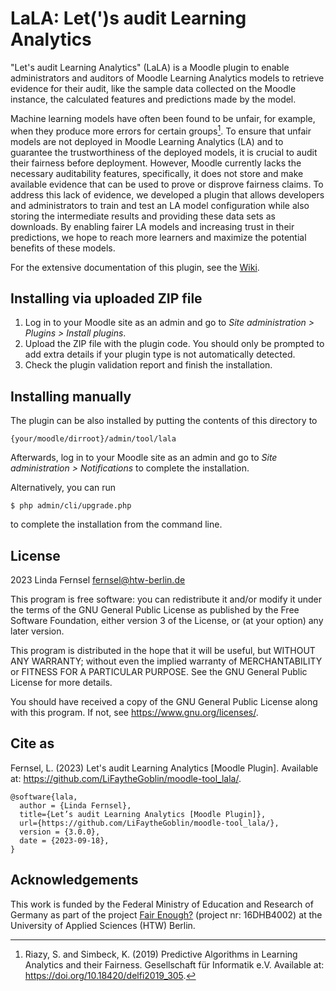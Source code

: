 # LaLA: Let(\')s audit Learning Analytics #
"Let's audit Learning Analytics" (LaLA) is a Moodle plugin to enable administrators and auditors of Moodle Learning Analytics 
models to retrieve evidence for their audit, like the sample data collected on the Moodle instance, the calculated features 
and predictions made by the model.

Machine learning models have often been found to be unfair, for example, when they produce more errors for certain groups[^1]. 
To ensure that unfair models are not deployed in Moodle Learning Analytics (LA) and to guarantee the trustworthiness of the 
deployed models, it is crucial to audit their fairness before deployment. 
However, Moodle currently lacks the necessary auditability features, specifically, it does not store and make available 
evidence that can be used to prove or disprove fairness claims. To address this lack of evidence, we developed a plugin 
that allows developers and administrators to train and test an LA model configuration while also storing the intermediate 
results and providing these data sets as downloads. By enabling fairer LA models and increasing trust in their predictions, 
we hope to reach more learners and maximize the potential benefits of these models.

For the extensive documentation of this plugin, see the [Wiki](https://github.com/LiFaytheGoblin/moodle-tool_lala/wiki).

[^1]: Riazy, S. and Simbeck, K. (2019) Predictive Algorithms in Learning Analytics and their Fairness. Gesellschaft für Informatik e.V. Available at: https://doi.org/10.18420/delfi2019_305.

## Installing via uploaded ZIP file ##

1. Log in to your Moodle site as an admin and go to _Site administration >
   Plugins > Install plugins_.
2. Upload the ZIP file with the plugin code. You should only be prompted to add
   extra details if your plugin type is not automatically detected.
3. Check the plugin validation report and finish the installation.

## Installing manually ##

The plugin can be also installed by putting the contents of this directory to

    {your/moodle/dirroot}/admin/tool/lala

Afterwards, log in to your Moodle site as an admin and go to _Site administration >
Notifications_ to complete the installation.

Alternatively, you can run

    $ php admin/cli/upgrade.php

to complete the installation from the command line.

## License ##

2023 Linda Fernsel <fernsel@htw-berlin.de>

This program is free software: you can redistribute it and/or modify it under
the terms of the GNU General Public License as published by the Free Software
Foundation, either version 3 of the License, or (at your option) any later
version.

This program is distributed in the hope that it will be useful, but WITHOUT ANY
WARRANTY; without even the implied warranty of MERCHANTABILITY or FITNESS FOR A
PARTICULAR PURPOSE.  See the GNU General Public License for more details.

You should have received a copy of the GNU General Public License along with
this program.  If not, see <https://www.gnu.org/licenses/>.

## Cite as ##
Fernsel, L. (2023) Let's audit Learning Analytics [Moodle Plugin]. Available at: https://github.com/LiFaytheGoblin/moodle-tool_lala/.

```biblatex
@software{lala,
  author = {Linda Fernsel},
  title={Let’s audit Learning Analytics [Moodle Plugin]}, 
  url={https://github.com/LiFaytheGoblin/moodle-tool_lala/}, 
  version = {3.0.0},
  date = {2023-09-18},
}
```

## Acknowledgements ##
This work is funded by the Federal Ministry of Education and Research of Germany as part of the project [Fair Enough?](https://iug.htw-berlin.de/projekte/fair-enough/)
(project nr: 16DHB4002) at the University of Applied Sciences (HTW) Berlin.
